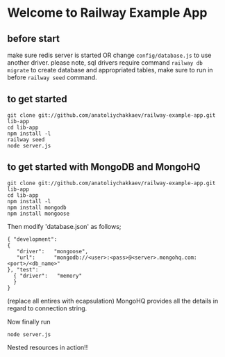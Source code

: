# Welcome to Railway Example App

## before start

make sure redis server is started OR change `config/database.js` to use another driver. please note, sql drivers require command `railway db migrate` to create database and appropriated tables, make sure to run in before `railway seed` command.

## to get started

```
git clone git://github.com/anatoliychakkaev/railway-example-app.git lib-app
cd lib-app
npm install -l
railway seed
node server.js
```

## to get started with MongoDB and MongoHQ

```
git clone git://github.com/anatoliychakkaev/railway-example-app.git lib-app
cd lib-app
npm install -l
npm install mongodb
npm install mongoose
```

Then modify 'database.json' as follows;

```
{ "development":
{
   "driver":   "mongoose",
   "url":      "mongodb://<user>:<pass>@<server>.mongohq.com:<port>/<db_name>"
}, "test":
  { "driver":   "memory"
  }
}
```
(replace all entires with <abc> ecapsulation)
MongoHQ provides all the details in regard to connection string.

Now finally run
```
node server.js
```

Nested resources in action!!

